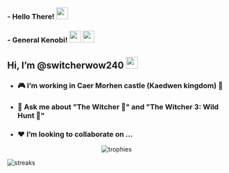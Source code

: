### - Hello There! <img src="https://raw.githubusercontent.com/igorkowalczyk/igorkowalczyk/master/src/images/wave.gif" width="27px">
### - General Kenobi! <img src="https://raw.githubusercontent.com/igorkowalczyk/igorkowalczyk/master/src/images/wave.gif" width="27px"> <img src="https://raw.githubusercontent.com/igorkowalczyk/igorkowalczyk/master/src/images/wave.gif" width="27px">
## Hi, I’m @switcherwow240 <img src="https://raw.githubusercontent.com/igorkowalczyk/igorkowalczyk/master/src/images/wave.gif" width="27px">
- ### 🎮 I’m working in Caer Morhen castle (Kaedwen kingdom) 🐺
- ### 💬 Ask me about "The Witcher 🐺" and "The Witcher 3: Wild Hunt 🐺"
- ### ❤ I’m looking to collaborate on ...

<p align="center"><img src="https://github-profile-trophy.vercel.app/?username=VladimirSaenko&no-bg=true&theme=tokyonight&no-frame=true&column=7&margin-w=15&margin-h=15" alt="trophies"/></p>

<img align="center" src="https://github-readme-streak-stats.herokuapp.com/?user=VladimirSaenko&theme=tokyonight" alt="streaks"/></p>

<!-- ![Top Langs](https://github-readme-stats.vercel.app/api/top-langs/?username=VladimirSaenko&layout=compactshow_icons=true&theme=midnight-purple) -->

<!--
**VladimirSaenko/VladimirSaenko** is a ✨ _special_ ✨ repository because its `README.md` (this file) appears on your GitHub profile.
Here are some ideas to get you started:

- 🔭 I’m currently working on The School of Wolf
- 🌱 I’m currently learning ...
- 👯 I’m looking to collaborate on ...
- 🤔 I’m looking for help with ...
- 📫 How to reach me: ...
- 😄 Pronouns: ...
- ⚡ Fun fact: ...
-->

